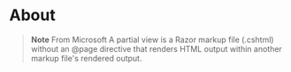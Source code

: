 ﻿# About

> **Note**
> From Microsoft
> A partial view is a Razor markup file (.cshtml) without an @page directive that renders HTML output within another markup file's rendered output.